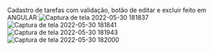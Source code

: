 Cadastro de tarefas com validação, botão de editar e excluir feito em ANGULAR
![Captura de tela 2022-05-30 181837](https://user-images.githubusercontent.com/88802551/171060061-2ee3bf09-a724-48dd-9bf8-d2116231ad2c.png)<br>
![Captura de tela 2022-05-30 181841](https://user-images.githubusercontent.com/88802551/171060064-6af21c8a-d89e-43bd-b751-da11c3c21bfd.png)<br>
![Captura de tela 2022-05-30 181943](https://user-images.githubusercontent.com/88802551/171060252-5a86d4d7-80ff-44ae-80e5-f8bb22ef0124.png)<br>
![Captura de tela 2022-05-30 182000](https://user-images.githubusercontent.com/88802551/171060258-f96bbde9-4f77-4dca-9a5f-877c95637eb6.png)
